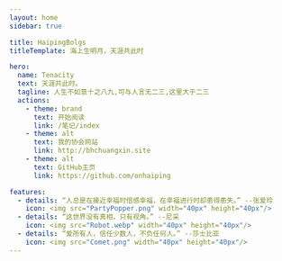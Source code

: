 ```yaml
---
layout: home
sidebar: true

title: HaipingBolgs
titleTemplate: 海上生明月，天涯共此时

hero:
  name: Tenacity
  text: 天涯共此时。
  tagline: 人生不如意十之八九,可与人言无二三,这里大于二三
  actions:
    - theme: brand
      text: 开始阅读
      link: /笔记/index
    - theme: alt
      text: 我的协会网站
      link: http://bhchuangxin.site
    - theme: alt
      text: GitHub主页
      link: https://github.com/onhaiping

features:
  - details: “人总是在接近幸福时倍感幸福，在幸福进行时却患得患失。” --张爱玲
    icon: <img src="PartyPopper.png" width="40px" height="40px"/>
  - details: “这世界没有真相，只有视角。” --尼采
    icon: <img src="Robot.webp" width="40px" height="40px"/>
  - details: “爱所有人，信任少数人，不负任何人。” --莎士比亚
    icon: <img src="Comet.png" width="40px" height="40px"/>
---
```


<HomePage />
